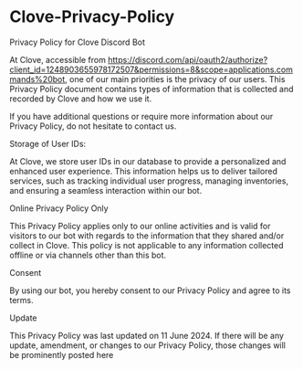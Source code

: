 # Clove-Privacy-Policy

Privacy Policy for Clove Discord Bot

At Clove, accessible from https://discord.com/api/oauth2/authorize?client_id=1248903655978172507&permissions=8&scope=applications.commands%20bot, one of our main priorities is the privacy of our users. This Privacy Policy document contains types of information that is collected and recorded by Clove and how we use it.

If you have additional questions or require more information about our Privacy Policy, do not hesitate to contact us.

Storage of User IDs:

At Clove, we store user IDs in our database to provide a personalized and enhanced user experience. This information helps us to deliver tailored services, such as tracking individual user progress, managing inventories, and ensuring a seamless interaction within our bot.

Online Privacy Policy Only

This Privacy Policy applies only to our online activities and is valid for visitors to our bot with regards to the information that they shared and/or collect in Clove. This policy is not applicable to any information collected offline or via channels other than this bot.

Consent

By using our bot, you hereby consent to our Privacy Policy and agree to its terms.

Update

This Privacy Policy was last updated on 11 June 2024. If there will be any update, amendment, or changes to our Privacy Policy, those changes will be prominently posted here

